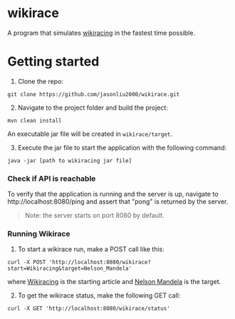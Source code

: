 # wikirace

A program that simulates [wikiracing](https://en.wikipedia.org/wiki/Wikiracing) in the fastest time possible.

# Getting started
1. Clone the repo:
```
git clone https://github.com/jasonliu2000/wikirace.git
```
2. Navigate to the project folder and build the project:
```
mvn clean install
```
An executable jar file will be created in `wikirace/target`.

3. Execute the jar file to start the application with the following command:
```
java -jar [path to wikiracing jar file]
```

### Check if API is reachable
To verify that the application is running and the server is up, navigate to http://localhost:8080/ping and assert that "pong" is returned by the server.
> Note: the server starts on port 8080 by default.

### Running Wikirace
1. To start a wikirace run, make a POST call like this:
```
curl -X POST 'http://localhost:8080/wikirace?start=Wikiracing&target=Nelson_Mandela'
```
where [Wikiracing](https://en.wikipedia.org/wiki/Wikiracing) is the starting article and [Nelson Mandela](https://en.wikipedia.org/wiki/Nelson_Mandela) is the target.

2. To get the wikirace status, make the following GET call:
```
curl -X GET 'http://localhost:8080/wikirace/status'
```
